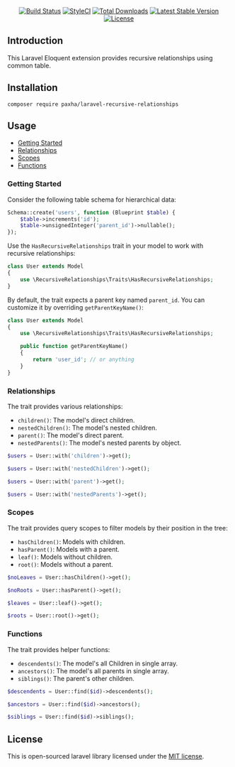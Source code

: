 <p align="center">
<a href="https://travis-ci.org/paxha/laravel-recursive-relationships"><img src="https://img.shields.io/travis/paxha/laravel-recursive-relationships/master.svg?style=flat-square" alt="Build Status"></a>
<a href="https://github.styleci.io/repos/227086797"><img src="https://github.styleci.io/repos/227086797/shield?branch=master" alt="StyleCI"></a>
<a href="https://packagist.org/packages/paxha/laravel-recursive-relationships"><img src="https://poser.pugx.org/paxha/laravel-recursive-relationships/d/total.svg?format=flat-square" alt="Total Downloads"></a>
<a href="https://packagist.org/packages/paxha/laravel-recursive-relationships"><img src="https://poser.pugx.org/paxha/laravel-recursive-relationships/v/stable.svg?format=flat-square" alt="Latest Stable Version"></a>
<a href="https://packagist.org/packages/paxha/laravel-recursive-relationships"><img src="https://poser.pugx.org/paxha/laravel-recursive-relationships/license.svg?format=flat-square" alt="License"></a>
</p>

## Introduction
This Laravel Eloquent extension provides recursive relationships using common table.

## Installation

    composer require paxha/laravel-recursive-relationships

## Usage

-   [Getting Started](#getting-started)
-   [Relationships](#relationships)
-   [Scopes](#scopes)
-   [Functions](#functions)

### Getting Started

Consider the following table schema for hierarchical data:

```php
Schema::create('users', function (Blueprint $table) {
    $table->increments('id');
    $table->unsignedInteger('parent_id')->nullable();
});
```

Use the `HasRecursiveRelationships` trait in your model to work with recursive relationships:

```php
class User extends Model
{
    use \RecursiveRelationships\Traits\HasRecursiveRelationships;
}
```

By default, the trait expects a parent key named `parent_id`. You can customize it by overriding `getParentKeyName()`:

```php
class User extends Model
{
    use \RecursiveRelationships\Traits\HasRecursiveRelationships;

    public function getParentKeyName()
    {
        return 'user_id'; // or anything
    }
}
```

### Relationships

The trait provides various relationships:

-   `children()`: The model's direct children.
-   `nestedChildren()`: The model's nested children.
-   `parent()`: The model's direct parent.
-   `nestedParents()`: The model's nested parents by object.

```php
$users = User::with('children')->get();

$users = User::with('nestedChildren')->get();

$users = User::with('parent')->get();

$users = User::with('nestedParents')->get();
```

### Scopes

The trait provides query scopes to filter models by their position in the tree:

-   `hasChildren()`: Models with children.
-   `hasParent()`: Models with a parent.
-   `leaf()`: Models without children.
-   `root()`: Models without a parent.

```php
$noLeaves = User::hasChildren()->get();

$noRoots = User::hasParent()->get();

$leaves = User::leaf()->get();

$roots = User::root()->get();
```

### Functions

The trait provides helper functions:

-   `descendents()`: The model's all Children in single array.
-   `ancestors()`: The model's all parents in single array.
-   `siblings()`: The parent's other children.

```php
$descendents = User::find($id)->descendents();

$ancestors = User::find($id)->ancestors();

$siblings = User::find($id)->siblings();
```

## License

This is open-sourced laravel library licensed under the [MIT license](https://opensource.org/licenses/MIT).
